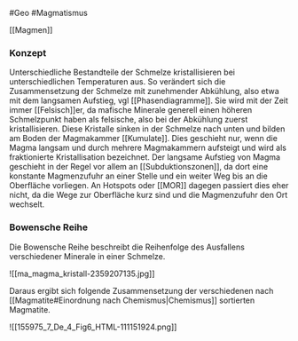 #Geo #Magmatismus 

[[Magmen]]

### Konzept

Unterschiedliche Bestandteile der Schmelze kristallisieren bei unterschiedlichen Temperaturen aus. So verändert sich die Zusammensetzung der Schmelze mit zunehmender Abkühlung, also etwa mit dem langsamen Aufstieg, vgl [[Phasendiagramme]]. Sie wird mit der Zeit immer [[Felsisch]]er, da mafische Minerale generell einen höheren Schmelzpunkt haben als felsische, also bei der Abkühlung zuerst kristallisieren. Diese Kristalle sinken in der Schmelze nach unten und bilden am Boden der Magmakammer [[Kumulate]].  Dies geschieht nur, wenn die Magma langsam und durch mehrere Magmakammern aufsteigt und wird als fraktionierte Kristallisation bezeichnet. Der langsame Aufstieg von Magma geschieht in der Regel vor allem an [[Subduktionszonen]], da dort eine konstante Magmenzufuhr an einer Stelle und ein weiter Weg bis an die Oberfläche vorliegen. An Hotspots oder [[MOR]] dagegen passiert dies eher nicht, da die Wege zur Oberfläche kurz sind und die Magmenzufuhr den Ort wechselt.  

### Bowensche Reihe

Die Bowensche Reihe beschreibt die Reihenfolge des Ausfallens verschiedener Minerale in einer Schmelze.

![[ma_magma_kristall-2359207135.jpg]]

Daraus ergibt sich folgende Zusammensetzung der verschiedenen nach [[Magmatite#Einordnung nach Chemismus|Chemismus]] sortierten Magmatite.

![[155975_7_De_4_Fig6_HTML-111151924.png]]